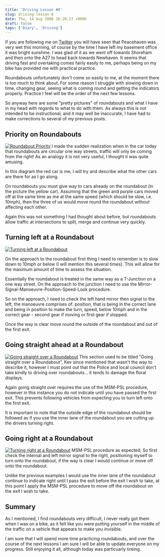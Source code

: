 ```yaml
---
title: 'Driving Lesson #8'
slug: driving-lesson-8
date: Thu, 14 Aug 2008 20:28:27 +0000
draft: false
tags: ['Diary', 'Driving']
---
```


If you are following me on [Twitter](http://twitter.com/richardslater) you will have seen that Peacehaven was very wet this morning, of course by the time I have left my basement office it was bright sunshine. I was glad of it as we went off towards Shoreham and then onto the A27 to head back towards Newhaven. It seems that driving fast and overtaking comes fairly easily to me, perhaps being on my bike has provided me with practical practice.

Roundabouts unfortunately don't come so easily to me, at the moment there is too much to think about. For some reason I struggle with slowing down in time, changing gear, seeing what is coming round and getting the indicators properly. Practice I feel will be the order of the next few lessons.

So anyway here are some "pretty pictures" of roundabouts and what I have in my head with regards to what to do with them. As always this is not intended to be instructional, and it may well be inaccurate, I have had to make corrections to several of my previous posts.

## Priority on Roundabouts

[![](/uploads/2008/08/roundaboutpriority-259x300.png "Roundabout Priority")](/uploads/2008/08/roundaboutpriority.png) I made the sudden realization when in the car today that roundabouts are circular one way streets, traffic will only be coming from the right! As an analogy it is not very useful, I thought it was quite amusing.

In this diagram the red car is me, I will try and describe what the other cars are there for as I go along.

On roundabouts you must give way to cars already on the roundabout (in the picture the yellow car). Assuming that the green and purple cars moved off at the same time as me at the same speed (which should be slow, i.e. 10mph), then the three of us would move round the roundabout without affecting each other. 

Again this was not something I had thought about before, but roundabouts allow traffic at intersections to split, merge and continue very quickly.

## Turning left at a Roundabout

[![](/uploads/2008/08/roundaboutturningleft-259x300.png "Turning left at a Roundabout")](/uploads/2008/08/roundaboutturningleft.png)

On the approach to the roundabout first thing I need to remember is to slow down to 10mph or below (I will mention this several times). This will allow for the maximum amount of time to assess the situation.

Essentially the roundabout is treated in the same way as a T-Junction on a one way street. On the approach to the junction I need to use the Mirror-Signal-Manoeuvre-Position-Speed-Look procedure.

So on the approach, I need to check the left hand mirror then signal to the left, the manoeuvre comprises of: position, that is being in the correct lane and being in position to make the turn, speed, below 10mph and in the correct gear - second gear if moving or first gear if stopped.

Once the way is clear move round the outside of the roundabout and out of the first exit.

## Going straight ahead at a Roundabout

[![](/uploads/2008/08/roundaboutstraightover-259x300.png "Going straight over a Roundabout")](/uploads/2008/08/roundaboutstraightover.png) This section used to be titled "Going straight over a Roundabout", Kev since mentioned that wasn't the way to describe it, however I must point out that the Police and local council don't take kindly to driving over roundabouts... it tends to damage the floral displays.

Again going straight over requires the use of the MSM-PSL procedure, however in this instance you do not indicate until you have passed the first exit. This prevents following vehicles from expecting you to turn left onto the first exit.

It is important to note that the outside edge of the roundabout should be followed as if you use the inner lane of the roundabout you are cutting up the drivers turning right.

## Going right at a Roundabout

[![](/uploads/2008/08/roundaboutturningright-259x300.png "Turning right at a Roundabout")](/uploads/2008/08/roundaboutturningright.png) MSM-PSL procedure as expected; So first check the internal and left mirror signal to the right, positioning myself to turn onto the roundabout, if the way is clear I would continue or move off onto the roundabout.

Unlike the previous examples I would use the inner lane of the roundabout continue to indicate right until I pass the exit before the exit I wish to take, at this point I apply the MSM-PSL procedure to move off the roundabout on the exit I wish to take.

## Summary

As I mentioned, I find roundabouts very difficult, I never really got them when I was on a bike, as it felt like you were putting yourself in the middle of the traffic on a vehicle that appears to make you invisible.

I am sure that I will spend more time practicing roundabouts, and over the course of the next lessons I am sure I will be able to update everyone on my progress. Still enjoying it all, although today was particuarly tireing.
